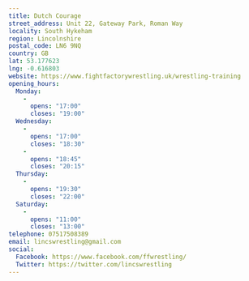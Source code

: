 ```yaml
---
title: Dutch Courage
street_address: Unit 22, Gateway Park, Roman Way
locality: South Hykeham
region: Lincolnshire
postal_code: LN6 9NQ
country: GB
lat: 53.177623
lng: -0.616803
website: https://www.fightfactorywrestling.uk/wrestling-training
opening_hours:
  Monday:
    -
      opens: "17:00"
      closes: "19:00"
  Wednesday:
    -
      opens: "17:00"
      closes: "18:30"
    -
      opens: "18:45"
      closes: "20:15"
  Thursday:
    -
      opens: "19:30"
      closes: "22:00"
  Saturday:
    -
      opens: "11:00"
      closes: "13:00"
telephone: 07517508389
email: lincswrestling@gmail.com
social:
  Facebook: https://www.facebook.com/ffwrestling/
  Twitter: https://twitter.com/lincswrestling
---
```


